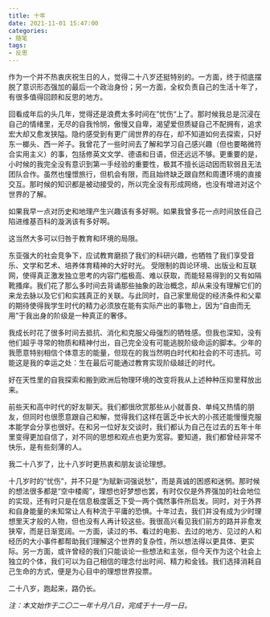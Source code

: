 ```yaml
---
title: 十年
date: 2021-11-01 15:47:00
categories:
- 随笔
tags:
- 反思
---
```


作为一个并不热衷庆祝生日的人，觉得二十八岁还挺特别的。一方面，终于彻底摆脱了意识形态强加的最后一个政治身份；另一方面，全权负责自己的生活十年了，有很多值得回顾和反思的地方。

回看成年后的头几年，觉得还是浪费太多时间在”忧伤“上了。那时候我总是沉浸在自己的情绪里，无尽的自我怜悯，傲慢又自卑，渴望爱但质疑自己不配拥有，追求宏大却又愈发狭隘。隐约感受到有更广阔世界的存在，却不知道如何去探索，只好东一榔头、西一斧子。我曾花了一些时间去了解和学习自己感兴趣（但也要略微符合实用主义）的事，包括修英文文学、德语和日语，但还远远不够。更重要的是，小时候的我完全没有意识到第一手经验的重要性，极其不擅长运动因而软弱且无法团队合作。虽然也憧憬旅行，但机会有限，而且始终缺乏跟自然和周遭环境的直接交互。那时候的知识都是被动接受的，所以完全没有形成网络，也没有增进对这个世界的了解。

如果我早一点对历史和地理产生兴趣该有多好啊。如果我曾多花一点时间放任自己陷进维基百科的漩涡该有多好啊。

这当然大多可以归咎于教育和环境的局限。

东亚强大的社会竞争下，应试教育磨损了我们的科研兴趣，也牺牲了我们享受音乐、文学和艺术、培养体育精神的大好时光。 受限制的舆论环境、出版业和互联网，使得真正激发独立思考的内容门槛极高、难以获取，而能轻易得到的又有如隔靴搔痒。我们花了那么多时间去背诵那些抽象的政治概念，却从来没有理解它们的来龙去脉以及它们和实践真正的关联。与此同时，自己家里局促的经济条件和父辈的期待使得我学生时代的精力必须放在能有实际产出的事物上，因为“自由而无用”于我出身的阶级是一种真正的奢侈。

我成长时花了很多时间去抵抗、消化和克服父母强烈的牺牲感。但我也深知，没有他们超乎寻常的物质和精神付出，自己完全没有可能逃脱阶级命运的脚本。少年的我愿意特别相信个体意志的能量，但现在的我当然明白时代和社会的不可违抗。可能这是我的幸运之处：生在最后可能通过教育实现阶级越迁的时代。

好在天性里的自我探索和搬到欧洲后物理环境的改变将我从上述种种压抑里释放出来。

前些天和高中时代的好友聊天。我们都很欣赏那些从小就善良、单纯又热情的朋友，但同时也很愿意跟自己和解，觉得我们这样在匮乏中长大的小孩还能慢慢克服本能学会分享也很好。在和另一位好友交谈时，我们都认为自己在过去的五年十年里变得更加自信了，对不同的思想和观点也更为宽容。要知道，我们都曾经非常不快乐，是有些刻薄的人。

我二十八岁了，比十八岁时更热衷和朋友谈论理想。

十几岁时的“忧伤”，并不只是“为赋新词强说愁”，而是真诚的困惑和迷惘。那时候的想法很多都是“空中楼阁”，理想也好梦想也罢，有时仅仅是外界强加的社会地位的实现，还有时只是在信息极度匮乏下受一两个偶然事件所启发。同时，对于外界和自身能量的未知常让人有种流于平庸的恐惧。十年过去，我们并没有成为少时理想里天才般的人物，但也没有人再计较这些。我很高兴看见我们前方的路并非愈发狭窄，而是日渐宽阔。一方面，读过的书、看过的电影、去过的地方、见过的人和经历的大小事件都帮助我们理解这个世界的复杂性，所以想法得以更具体、更实际。另一方面，或许曾经的我们只能谈论一些想法和主张，但今天作为这个社会上独立的个体，我们可以为自己相信的理念付出时间、精力和金钱。我们选择消耗自己生命的方式，便是为心目中的理想世界投票。

二十八岁，跑起来，路仍长。



*注：本文始作于二〇二一年十月八日，完成于十一月一日。*


